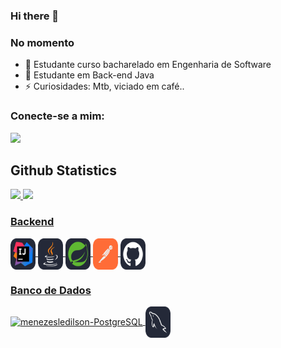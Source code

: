 ### Hi there 👋

  <h3>No momento </h3>
  
- 🔭 Estudante curso bacharelado em Engenharia de Software  
- 🌱 Estudante  em Back-end Java
- ⚡ Curiosidades: Mtb, viciado em café..

<!--
**menezesledilson/menezesledilson** is a ✨ _special_ ✨ repository because its `README.md` (this file) appears on your GitHub profile.

Here are some ideas to get you started:


- 🔭 Cursando bacharelado em Engenheira de Software
- 🌱 Estudante na EBAC
- 🤔 I’m looking for help with ...
- 💬 Ask me about ...
- 📫 How to reach me: ...
- 😄 Pronouns: ...
- ⚡ Fun fact: ...
-->

<h3 align = "left"> Conecte-se a mim: </h3>
<div>  
  <a href="https://www.linkedin.com/in/ledilsonmenezes" target="_blank"> <img src = "https://img.shields.io/badge/-LinkedIn-%230077B5 ? style = for-the-badge & logo = linkedin & logoColor = white "target =" _ blank "> </a> 
 </div>
 
<h2>Github Statistics</h2>
<div>
  <a href="https://github.com/menezesledilson">
    
  <img height = "180em" src = "https://github-readme-stats.vercel.app/api/top-langs/?username=menezesledilson&layout=compact&langs_count=7&theme=dark" />
  <img height="180em" src="https://github-readme-stats.vercel.app/api?username=menezesledilson&show_icons=true&theme=Dark&include_all_commits=true&count_private=true"/> 
</div>
 <h3>Backend</h3>
 <div style="display: inline_block"> 
   <img align="center" alt="menezesledilson-Idea" height="50" width="40" src="https://github.com/tandpfun/skill-icons/blob/main/icons/Idea-Dark.svg"/>
     <img align="center" alt="menezesledilson-Java" height="50" width="40" src="https://github.com/tandpfun/skill-icons/blob/main/icons/Java-Dark.svg"/>
    <img align="center" alt="menezesledilson-Spring boot" height="50" width="40" src="https://github.com/tandpfun/skill-icons/blob/main/icons/Spring-Dark.svg"/>
    <img align="center" alt="menezesledilson-Postman" height="50" width="40" src="https://github.com/tandpfun/skill-icons/blob/main/icons/Postman.svg"/>
   <img align="center" alt="menezesledilson-Github" height="50" width="40" src="https://github.com/tandpfun/skill-icons/blob/main/icons/Github-Dark.svg"/>
 </div> 
  <h3>Banco de Dados</h3>

<div style="display: inline_block">
    <img align="center" alt="menezesledilson-PostgreSQL" height="50" width="40" src="https://cdn.jsdelivr.net/gh/devicons/devicon/icons/postgresql/postgresql-original.svg">
    <img align="center" alt="menezesledilson-MySQl" height="50" width="40" src="https://github.com/tandpfun/skill-icons/blob/main/icons/MySQL-Dark.svg"/>
</div>
